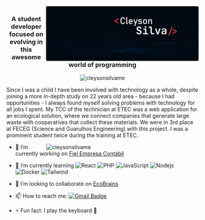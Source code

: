 <img src="./.github/cleyson-assinatura.png" alt="cleysonsilvame" min-width="400px" max-width="400px" width="400px" align="right"/> 
<h3 align="center">A student developer focused on evolving in this awesome world of programming</h3>

<p align="center">
  <img src="https://komarev.com/ghpvc/?username=cleysonsilvame" alt="cleysonsilvame" />
</p>
  
<p>
  Since I was a child I have been involved with technology as a whole, despite joining a more in-depth study on 22 years old area - because I had opportunities - I always found myself solving problems with technology for all jobs I spent. My TCC of the technician at ETEC was a web application for an ecological solution, where we connect companies that generate large waste with cooperatives that collect these materials. We were in 3rd place at FECEG (Science and Guarulhos Engineering) with this project. I was a prominent student twice during the training at ETEC.
 </p>

  <img src="https://github-readme-stats.vercel.app/api?username=cleysonsilvame&show_icons=true&bg_color=151515&title_color=fff&text_color=9f9f9f&icon_color=79ff97" alt="cleysonsilvame" min-width="400px" max-width="400px" width="400px" align="right"/> 
  
- 🔭 I’m currently working on [Fiel Empresa Contábil](http://www.fielcontabil.com.br)
- 🌱 I’m currently learning
  ![React](https://img.shields.io/badge/React-20232A?logo=react&logoColor=61DAFB)
  ![PHP](https://img.shields.io/badge/PHP-777BB4?logo=php&logoColor=white)
  ![JavaScript](https://img.shields.io/badge/JavaScript-F7DF1E?logo=javascript&logoColor=black)
  ![Nodejs](https://img.shields.io/badge/Node.js-43853D?logo=node.js&logoColor=white)
  ![Docker](https://img.shields.io/badge/Docker-2496ED?logo=docker&logoColor=white)
  ![Tailwind](https://img.shields.io/badge/Tailwind_CSS-38B2AC?logo=tailwind-css&logoColor=white)

- 👯 I’m looking to collaborate on [EcoBrains](https://github.com/onlybrains/WebSite-EcoBrains)
- 📫 How to reach me: [![Gmail Badge](https://img.shields.io/badge/-cleysonsilva.me@gmail.com-c14438?logo=Gmail&logoColor=white&link=mailto:cleysonsilva.me@gmail.com)](mailto:cleysonsilva.me@gmail.com)
- ⚡ Fun fact: I play the keyboard :musical_keyboard:
